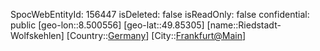 ﻿---
location: [49.85305,8.500556]
type: Station
tags:
- geo/Station

---
SpocWebEntityId: 156447
isDeleted: false
isReadOnly: false
confidential: public
[geo-lon::8.500556]
[geo-lat::49.85305]
[name::Riedstadt-Wolfskehlen]
[Country::[Germany](geo/Continent/Europe/Germany.md)]
[City::[Frankfurt@Main](geo/Continent/Europe/Germany/Hessen/Frankfurt@Main.md)]

